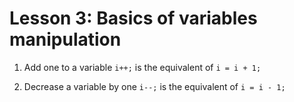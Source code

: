 # Lesson 3: Basics of variables manipulation

1. Add one to a variable
`i++;` is the equivalent of `i = i + 1;`<br/>

2. Decrease a variable by one
`i--;` is the equivalent of `i = i - 1;`<br/>
